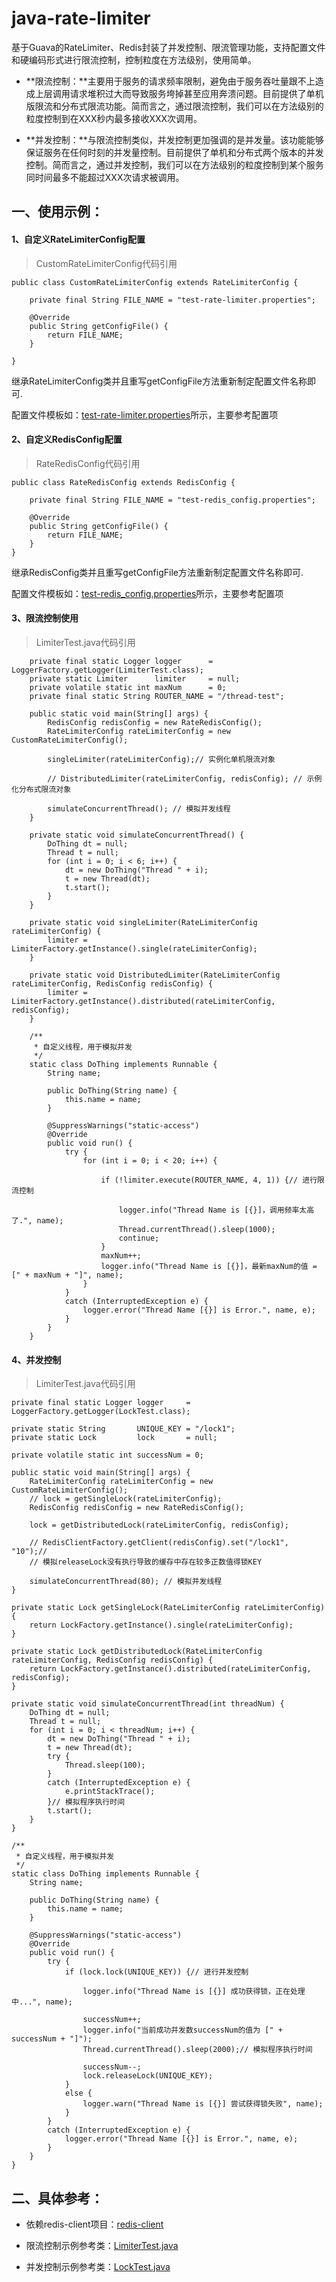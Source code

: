 # java-rate-limiter

基于Guava的RateLimiter、Redis封装了并发控制、限流管理功能，支持配置文件和硬编码形式进行限流控制，控制粒度在方法级别，使用简单。

- **限流控制：**主要用于服务的请求频率限制，避免由于服务吞吐量跟不上造成上层调用请求堆积过大而导致服务垮掉甚至应用奔溃问题。目前提供了单机版限流和分布式限流功能。简而言之，通过限流控制，我们可以在方法级别的粒度控制到在XXX秒内最多接收XXX次调用。

- **并发控制：**与限流控制类似，并发控制更加强调的是并发量。该功能能够保证服务在任何时刻的并发量控制。目前提供了单机和分布式两个版本的并发控制。简而言之，通过并发控制，我们可以在方法级别的粒度控制到某个服务同时间最多不能超过XXX次请求被调用。

## 一、使用示例：

#### 1、自定义RateLimiterConfig配置
> CustomRateLimiterConfig代码引用

	public class CustomRateLimiterConfig extends RateLimiterConfig {
	
		private final String FILE_NAME = "test-rate-limiter.properties";
		
		@Override
		public String getConfigFile() {
			return FILE_NAME;
		}
	
	}
继承RateLimiterConfig类并且重写getConfigFile方法重新制定配置文件名称即可.

配置文件模板如：[test-rate-limiter.properties](https://github.com/cpthack/java-rate-limiter/blob/master/src/test/resources/test-rate-limiter.properties)所示，主要参考配置项

#### 2、自定义RedisConfig配置
> RateRedisConfig代码引用

	public class RateRedisConfig extends RedisConfig {
	
		private final String FILE_NAME = "test-redis_config.properties";
		
		@Override
		public String getConfigFile() {
			return FILE_NAME;
		}
	}
继承RedisConfig类并且重写getConfigFile方法重新制定配置文件名称即可.

配置文件模板如：[test-redis_config.properties](https://github.com/cpthack/java-rate-limiter/blob/master/src/test/resources/test-redis_config.properties)所示，主要参考配置项

#### 3、限流控制使用
> LimiterTest.java代码引用

		private final static Logger	logger		= LoggerFactory.getLogger(LimiterTest.class);
		private static Limiter		limiter		= null;
		private volatile static int	maxNum		= 0;
		private final static String	ROUTER_NAME	= "/thread-test";
		
		public static void main(String[] args) {
			RedisConfig redisConfig = new RateRedisConfig();
			RateLimiterConfig rateLimiterConfig = new CustomRateLimiterConfig();
			
			singleLimiter(rateLimiterConfig);// 实例化单机限流对象
			
			// DistributedLimiter(rateLimiterConfig, redisConfig); // 示例化分布式限流对象
			
			simulateConcurrentThread(); // 模拟并发线程
		}
		
		private static void simulateConcurrentThread() {
			DoThing dt = null;
			Thread t = null;
			for (int i = 0; i < 6; i++) {
				dt = new DoThing("Thread " + i);
				t = new Thread(dt);
				t.start();
			}
		}
		
		private static void singleLimiter(RateLimiterConfig rateLimiterConfig) {
			limiter = LimiterFactory.getInstance().single(rateLimiterConfig);
		}
		
		private static void DistributedLimiter(RateLimiterConfig rateLimiterConfig, RedisConfig redisConfig) {
			limiter = LimiterFactory.getInstance().distributed(rateLimiterConfig, redisConfig);
		}
		
		/**
		 * 自定义线程，用于模拟并发
		 */
		static class DoThing implements Runnable {
			String name;
			
			public DoThing(String name) {
				this.name = name;
			}
			
			@SuppressWarnings("static-access")
			@Override
			public void run() {
				try {
					for (int i = 0; i < 20; i++) {
						
						if (!limiter.execute(ROUTER_NAME, 4, 1)) {// 进行限流控制
							
							logger.info("Thread Name is [{}]，调用频率太高了.", name);
							Thread.currentThread().sleep(1000);
							continue;
						}
						maxNum++;
						logger.info("Thread Name is [{}]，最新maxNum的值 = [" + maxNum + "]", name);
					}
				}
				catch (InterruptedException e) {
					logger.error("Thread Name [{}] is Error.", name, e);
				}
			}
		}

#### 4、并发控制
> LimiterTest.java代码引用

	private final static Logger	logger	   = LoggerFactory.getLogger(LockTest.class);
	
	private static String		UNIQUE_KEY = "/lock1";
	private static Lock			lock	   = null;
	
	private volatile static int	successNum = 0;
	
	public static void main(String[] args) {
		RateLimiterConfig rateLimiterConfig = new CustomRateLimiterConfig();
		// lock = getSingleLock(rateLimiterConfig);
		RedisConfig redisConfig = new RateRedisConfig();
		
		lock = getDistributedLock(rateLimiterConfig, redisConfig);
		
		// RedisClientFactory.getClient(redisConfig).set("/lock1", "10");//
		// 模拟releaseLock没有执行导致的缓存中存在较多正数值得锁KEY
		
		simulateConcurrentThread(80); // 模拟并发线程
	}
	
	private static Lock getSingleLock(RateLimiterConfig rateLimiterConfig) {
		return LockFactory.getInstance().single(rateLimiterConfig);
	}
	
	private static Lock getDistributedLock(RateLimiterConfig rateLimiterConfig, RedisConfig redisConfig) {
		return LockFactory.getInstance().distributed(rateLimiterConfig, redisConfig);
	}
	
	private static void simulateConcurrentThread(int threadNum) {
		DoThing dt = null;
		Thread t = null;
		for (int i = 0; i < threadNum; i++) {
			dt = new DoThing("Thread " + i);
			t = new Thread(dt);
			try {
				Thread.sleep(100);
			}
			catch (InterruptedException e) {
				e.printStackTrace();
			}// 模拟程序执行时间
			t.start();
		}
	}
	
	/**
	 * 自定义线程，用于模拟并发
	 */
	static class DoThing implements Runnable {
		String name;
		
		public DoThing(String name) {
			this.name = name;
		}
		
		@SuppressWarnings("static-access")
		@Override
		public void run() {
			try {
				if (lock.lock(UNIQUE_KEY)) {// 进行并发控制
					
					logger.info("Thread Name is [{}] 成功获得锁，正在处理中...", name);
					
					successNum++;
					logger.info("当前成功并发数successNum的值为 [" + successNum + "]");
					Thread.currentThread().sleep(2000);// 模拟程序执行时间
					
					successNum--;
					lock.releaseLock(UNIQUE_KEY);
				}
				else {
					logger.warn("Thread Name is [{}] 尝试获得锁失败", name);
				}
			}
			catch (InterruptedException e) {
				logger.error("Thread Name [{}] is Error.", name, e);
			}
		}
	}

## 二、具体参考：

* 依赖redis-client项目：[redis-client](https://github.com/cpthack/redis-client)

* 限流控制示例参考类：[LimiterTest.java](https://github.com/cpthack/java-rate-limiter/blob/master/src/test/java/com/github/cpthack/commons/ratelimiter/limiter/LimiterTest.java)

* 并发控制示例参考类：[LockTest.java](https://github.com/cpthack/java-rate-limiter/blob/master/src/test/java/com/github/cpthack/commons/ratelimiter/lock/LockTest.java)
